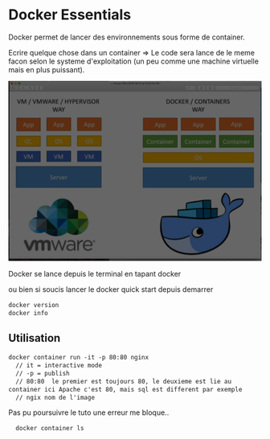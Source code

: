 # Docker Essentials

Docker permet de lancer des environnements sous forme de container.

Ecrire quelque chose dans un container 
=> Le code sera lance de le meme facon selon le systeme d'exploitation
(un peu comme une machine virtuelle mais en plus puissant).


![Image](./img/docker/docker.png)

Docker se lance depuis le terminal en tapant docker

ou bien si soucis lancer le docker quick start depuis demarrer

    docker version
    docker info

## Utilisation

    docker container run -it -p 80:80 nginx
      // it = interactive mode
      // -p = publish
      // 80:80  le premier est toujours 80, le deuxieme est lie au container ici Apache c'est 80, mais sql est different par exemple
      // ngix nom de l'image

Pas pu poursuivre le tuto une erreur me bloque..

      docker container ls
